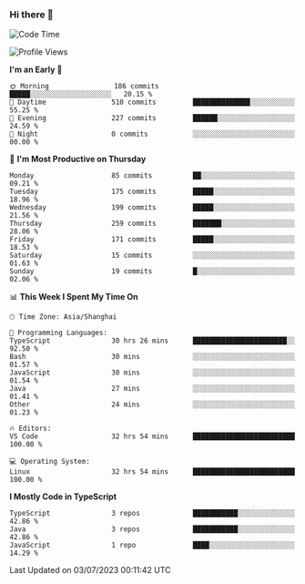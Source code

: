 ### Hi there 👋

<!--
**waynelwz/waynelwz** is a ✨ _special_ ✨ repository because its `README.md` (this file) appears on your GitHub profile.

Here are some ideas to get you started:

- 🔭 I’m currently working on ...
- 🌱 I’m currently learning ...
- 👯 I’m looking to collaborate on ...
- 🤔 I’m looking for help with ...
- 💬 Ask me about ...
- 📫 How to reach me: ...
- 😄 Pronouns: ...
- ⚡ Fun fact: ...
-->

<!--START_SECTION:waka-->
![Code Time](http://img.shields.io/badge/Code%20Time-1%2C587%20hrs%2048%20mins-blue)

![Profile Views](http://img.shields.io/badge/Profile%20Views-0-blue)

**I'm an Early 🐤** 

```text
🌞 Morning                186 commits         █████░░░░░░░░░░░░░░░░░░░░   20.15 % 
🌆 Daytime                510 commits         ██████████████░░░░░░░░░░░   55.25 % 
🌃 Evening                227 commits         ██████░░░░░░░░░░░░░░░░░░░   24.59 % 
🌙 Night                  0 commits           ░░░░░░░░░░░░░░░░░░░░░░░░░   00.00 % 
```
📅 **I'm Most Productive on Thursday** 

```text
Monday                   85 commits          ██░░░░░░░░░░░░░░░░░░░░░░░   09.21 % 
Tuesday                  175 commits         █████░░░░░░░░░░░░░░░░░░░░   18.96 % 
Wednesday                199 commits         █████░░░░░░░░░░░░░░░░░░░░   21.56 % 
Thursday                 259 commits         ███████░░░░░░░░░░░░░░░░░░   28.06 % 
Friday                   171 commits         █████░░░░░░░░░░░░░░░░░░░░   18.53 % 
Saturday                 15 commits          ░░░░░░░░░░░░░░░░░░░░░░░░░   01.63 % 
Sunday                   19 commits          █░░░░░░░░░░░░░░░░░░░░░░░░   02.06 % 
```


📊 **This Week I Spent My Time On** 

```text
🕑︎ Time Zone: Asia/Shanghai

💬 Programming Languages: 
TypeScript               30 hrs 26 mins      ███████████████████████░░   92.50 % 
Bash                     30 mins             ░░░░░░░░░░░░░░░░░░░░░░░░░   01.57 % 
JavaScript               30 mins             ░░░░░░░░░░░░░░░░░░░░░░░░░   01.54 % 
Java                     27 mins             ░░░░░░░░░░░░░░░░░░░░░░░░░   01.41 % 
Other                    24 mins             ░░░░░░░░░░░░░░░░░░░░░░░░░   01.23 % 

🔥 Editors: 
VS Code                  32 hrs 54 mins      █████████████████████████   100.00 % 

💻 Operating System: 
Linux                    32 hrs 54 mins      █████████████████████████   100.00 % 
```

**I Mostly Code in TypeScript** 

```text
TypeScript               3 repos             ███████████░░░░░░░░░░░░░░   42.86 % 
Java                     3 repos             ███████████░░░░░░░░░░░░░░   42.86 % 
JavaScript               1 repo              ████░░░░░░░░░░░░░░░░░░░░░   14.29 % 
```




 Last Updated on 03/07/2023 00:11:42 UTC
<!--END_SECTION:waka-->
